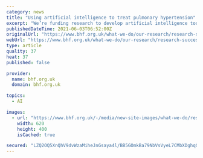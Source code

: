 ```yaml
---
category: news
title: "Using artificial intelligence to treat pulmonary hypertension"
excerpt: "We’re funding research to develop artificial intelligence tools to better diagnose pulmonary hypertension and to predict how the condition will progress."
publishedDateTime: 2021-06-03T06:52:00Z
originalUrl: "https://www.bhf.org.uk/what-we-do/our-research/research-successes/using-ai-to-guide-diagnosis"
webUrl: "https://www.bhf.org.uk/what-we-do/our-research/research-successes/using-ai-to-guide-diagnosis"
type: article
quality: 37
heat: 37
published: false

provider:
  name: bhf.org.uk
  domain: bhf.org.uk

topics:
  - AI

images:
  - url: "https://www.bhf.org.uk/-/media/new-site-images/what-we-do/research/research-successes/declan_oregan_620x400.jpg?rev=4481c432290442b8b3b925e5ae8ea298"
    width: 620
    height: 400
    isCached: true

secured: "LZQ2OQ5XnQhV9dvWzaMiheJnGsaya4l/BB5GOmkBa79NbVsVyeL7CMbXDghqGbrgAfRCpc4g0Y4xztPmfjdrMnH+XSIlXAYmoLc6U+rVYnhZu66N4TyoUx1lqmLhYOKbIsm2t+krCYR1xH2LpUj6J9hpYHDaGCZyvjQlVYe3LpioqmgXut2WFITfTKlwib/n5eOPkF5KQQKZwotnnnVNOIIz0FSAqS0sgm3Z4D9/dqO2L5C6Hfqd644zr31U3aYprzIQHvLHetNrJvl1y0EeuxscuvcwjyjL7+/bhS9K4kDx1TAm5pr6o5OUo7swiFlp/KEdet0Orb/7SsqRhBtR1PTBKE+1iLrC5drP0pUHsps=;xL79iJ98dwSvL+5ywI2PAQ=="
---
```


